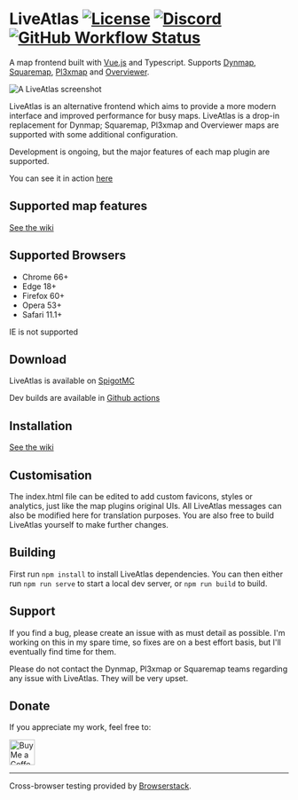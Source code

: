 # LiveAtlas [![License](https://img.shields.io/badge/license-MIT-blue)](LICENSE) [![Discord](https://img.shields.io/discord/390942438061113344?color=8C9CFE&label=discord&logo=discord&logoColor=white)](https://discord.gg/DBduB9qyv3) [![GitHub Workflow Status](https://img.shields.io/github/workflow/status/JLyne/LiveAtlas/Build)](https://github.com/JLyne/LiveAtlas/actions)


A map frontend built with [Vue.js](https://github.com/vuejs/vue) and Typescript. Supports [Dynmap](https://github.com/webbukkit/dynmap), [Squaremap](https://github.com/jpenilla/squaremap), [Pl3xmap](https://github.com/NeumimTo/Pl3xMap) and [Overviewer](https://github.com/overviewer/Minecraft-Overviewer).

![A LiveAtlas screenshot](https://minecraft.rtgame.co.uk/liveatlas/liveatlas4.png)

LiveAtlas is an alternative frontend which aims to provide a more modern interface and improved performance for busy maps. LiveAtlas is a drop-in replacement for Dynmap; Squaremap, Pl3xmap and Overviewer maps are supported with some additional configuration.

Development is ongoing, but the major features of each map plugin are supported.

You can see it in action [here](https://minecraft.rtgame.co.uk/map/build)

## Supported map features
[See the wiki](https://github.com/JLyne/LiveAtlas/wiki/Supported-Maps-and-Features)

## Supported Browsers
- Chrome 66+
- Edge 18+
- Firefox 60+
- Opera 53+
- Safari 11.1+

IE is not supported

## Download
LiveAtlas is available on [SpigotMC](https://www.spigotmc.org/resources/liveatlas-a-dynmap-frontend-for-the-modern-web.86939/)

Dev builds are available in [Github actions](https://github.com/JLyne/LiveAtlas/actions/workflows/main.yml)

## Installation
[See the wiki](https://github.com/JLyne/LiveAtlas/wiki/Installation)

## Customisation
The index.html file can be edited to add custom favicons, styles or analytics, just like the map plugins original UIs. All LiveAtlas messages can also be modified here for translation purposes.
You are also free to build LiveAtlas yourself to make further changes.

## Building
First run `npm install` to install LiveAtlas dependencies. You can then either run `npm run serve` to start a local dev server, or `npm run build` to build.

## Support
If you find a bug, please create an issue with as must detail as possible. I'm working on this in my spare time, so fixes are on a best effort basis, but I'll eventually find time for them.

Please do not contact the Dynmap, Pl3xmap or Squaremap teams regarding any issue with LiveAtlas. They will be very upset.

## Donate
If you appreciate my work, feel free to:

<a href='https://ko-fi.com/jlyne' target='_blank'><img height='35' style='border:0px;height:46px;' src='https://az743702.vo.msecnd.net/cdn/kofi3.png?v=0' border='0' alt='Buy Me a Coffee at ko-fi.com' /></a>
___
  
Cross-browser testing provided by [Browserstack](http://browserstack.com/).
